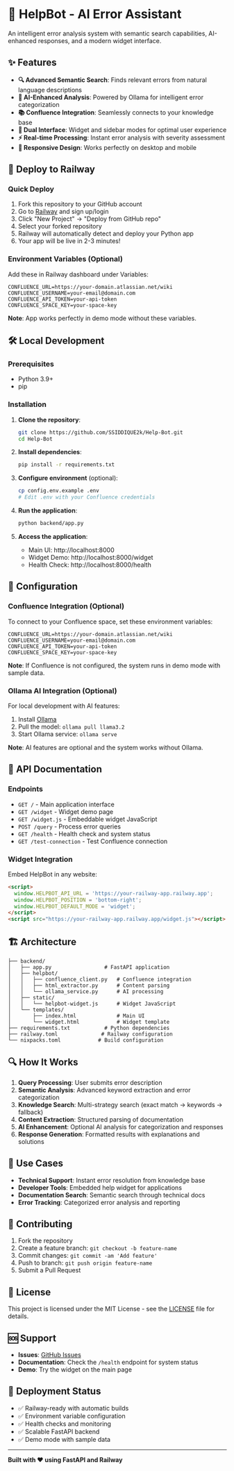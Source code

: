 # 🤖 HelpBot - AI Error Assistant

An intelligent error analysis system with semantic search capabilities, AI-enhanced responses, and a modern widget interface.

## ✨ Features

- **🔍 Advanced Semantic Search**: Finds relevant errors from natural language descriptions
- **🤖 AI-Enhanced Analysis**: Powered by Ollama for intelligent error categorization
- **📚 Confluence Integration**: Seamlessly connects to your knowledge base
- **🎯 Dual Interface**: Widget and sidebar modes for optimal user experience
- **⚡ Real-time Processing**: Instant error analysis with severity assessment
- **📱 Responsive Design**: Works perfectly on desktop and mobile

## 🚀 Deploy to Railway

### Quick Deploy
1. Fork this repository to your GitHub account
2. Go to [Railway](https://railway.app) and sign up/login
3. Click "New Project" → "Deploy from GitHub repo"
4. Select your forked repository
5. Railway will automatically detect and deploy your Python app
6. Your app will be live in 2-3 minutes!

### Environment Variables (Optional)
Add these in Railway dashboard under Variables:
```
CONFLUENCE_URL=https://your-domain.atlassian.net/wiki
CONFLUENCE_USERNAME=your-email@domain.com
CONFLUENCE_API_TOKEN=your-api-token
CONFLUENCE_SPACE_KEY=your-space-key
```

**Note**: App works perfectly in demo mode without these variables.

## 🛠️ Local Development

### Prerequisites

- Python 3.9+
- pip

### Installation

1. **Clone the repository**:
   ```bash
   git clone https://github.com/SSIDDIQUE2k/Help-Bot.git
   cd Help-Bot
   ```

2. **Install dependencies**:
   ```bash
   pip install -r requirements.txt
   ```

3. **Configure environment** (optional):
   ```bash
   cp config.env.example .env
   # Edit .env with your Confluence credentials
   ```

4. **Run the application**:
   ```bash
   python backend/app.py
   ```

5. **Access the application**:
   - Main UI: http://localhost:8000
   - Widget Demo: http://localhost:8000/widget
   - Health Check: http://localhost:8000/health

## 🔧 Configuration

### Confluence Integration (Optional)

To connect to your Confluence space, set these environment variables:

```env
CONFLUENCE_URL=https://your-domain.atlassian.net/wiki
CONFLUENCE_USERNAME=your-email@domain.com
CONFLUENCE_API_TOKEN=your-api-token
CONFLUENCE_SPACE_KEY=your-space-key
```

**Note**: If Confluence is not configured, the system runs in demo mode with sample data.

### Ollama AI Integration (Optional)

For local development with AI features:

1. Install [Ollama](https://ollama.ai)
2. Pull the model: `ollama pull llama3.2`
3. Start Ollama service: `ollama serve`

**Note**: AI features are optional and the system works without Ollama.

## 📖 API Documentation

### Endpoints

- `GET /` - Main application interface
- `GET /widget` - Widget demo page
- `GET /widget.js` - Embeddable widget JavaScript
- `POST /query` - Process error queries
- `GET /health` - Health check and system status
- `GET /test-connection` - Test Confluence connection

### Widget Integration

Embed HelpBot in any website:

```html
<script>
  window.HELPBOT_API_URL = 'https://your-railway-app.railway.app';
  window.HELPBOT_POSITION = 'bottom-right';
  window.HELPBOT_DEFAULT_MODE = 'widget';
</script>
<script src="https://your-railway-app.railway.app/widget.js"></script>
```

## 🏗️ Architecture

```
├── backend/
│   ├── app.py                 # FastAPI application
│   ├── helpbot/
│   │   ├── confluence_client.py   # Confluence integration
│   │   ├── html_extractor.py      # Content parsing
│   │   └── ollama_service.py      # AI processing
│   ├── static/
│   │   └── helpbot-widget.js      # Widget JavaScript
│   └── templates/
│       ├── index.html             # Main UI
│       └── widget.html            # Widget template
├── requirements.txt           # Python dependencies
├── railway.toml              # Railway configuration
└── nixpacks.toml            # Build configuration
```

## 🔍 How It Works

1. **Query Processing**: User submits error description
2. **Semantic Analysis**: Advanced keyword extraction and error categorization
3. **Knowledge Search**: Multi-strategy search (exact match → keywords → fallback)
4. **Content Extraction**: Structured parsing of documentation
5. **AI Enhancement**: Optional AI analysis for categorization and responses
6. **Response Generation**: Formatted results with explanations and solutions

## 🎯 Use Cases

- **Technical Support**: Instant error resolution from knowledge base
- **Developer Tools**: Embedded help widget for applications
- **Documentation Search**: Semantic search through technical docs
- **Error Tracking**: Categorized error analysis and reporting

## 🤝 Contributing

1. Fork the repository
2. Create a feature branch: `git checkout -b feature-name`
3. Commit changes: `git commit -am 'Add feature'`
4. Push to branch: `git push origin feature-name`
5. Submit a Pull Request

## 📄 License

This project is licensed under the MIT License - see the [LICENSE](LICENSE) file for details.

## 🆘 Support

- **Issues**: [GitHub Issues](https://github.com/SSIDDIQUE2k/Help-Bot/issues)
- **Documentation**: Check the `/health` endpoint for system status
- **Demo**: Try the widget on the main page

## 🚀 Deployment Status

- ✅ Railway-ready with automatic builds
- ✅ Environment variable configuration
- ✅ Health checks and monitoring
- ✅ Scalable FastAPI backend
- ✅ Demo mode with sample data

---

**Built with ❤️ using FastAPI and Railway**
